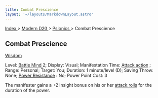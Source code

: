 ```yaml
---
title: Combat Prescience
layout: '~/layouts/MarkdownLayout.astro'
---
```


[ Index ](/) > [ Modern D20 ](/modern.d20.srd) > [ Psionics ](/modern.d20.srd/psionics) > Combat Prescience

##  Combat Prescience

[ Wisdom ](/modern.d20.srd/basics/ability.scores)

Level: [ Battle Mind ](/modern.d20.srd/classes/advanced/battle.mind) 2;
Display: Visual; Manifestation Time: [ Attack action](/modern.d20.srd/combat/attack.actions) ; Range: Personal; Target: You;
Duration: 1 minute/level (D); Saving Throw: None; [ Power Resistance](/modern.d20.srd/special.abilities/power.resistance) : No; Power Point Cost:
3

The manifester gains a +2 insight bonus on his or her [ attack rolls](/modern.d20.srd/combat/attack.roll) for the duration of the power.

